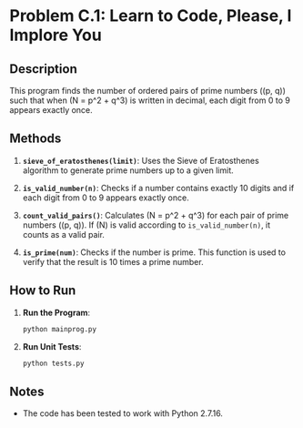 # Problem C.1: Learn to Code, Please, I Implore You

## Description

This program finds the number of ordered pairs of prime numbers \((p, q)\) such that when \(N = p^2 + q^3\) is written in decimal, each digit from 0 to 9 appears exactly once.

## Methods

1. **`sieve_of_eratosthenes(limit)`**: Uses the Sieve of Eratosthenes algorithm to generate prime numbers up to a given limit.

2. **`is_valid_number(n)`**: Checks if a number contains exactly 10 digits and if each digit from 0 to 9 appears exactly once.

3. **`count_valid_pairs()`**: Calculates \(N = p^2 + q^3\) for each pair of prime numbers \((p, q)\). If \(N\) is valid according to `is_valid_number(n)`, it counts as a valid pair.

4. **`is_prime(num)`**: Checks if the number is prime. This function is used to verify that the result is 10 times a prime number.

## How to Run

1. **Run the Program**:
   ```sh
   python mainprog.py
   ```

2. **Run Unit Tests**:
   ```sh
   python tests.py
   ```

## Notes

- The code has been tested to work with Python 2.7.16. 